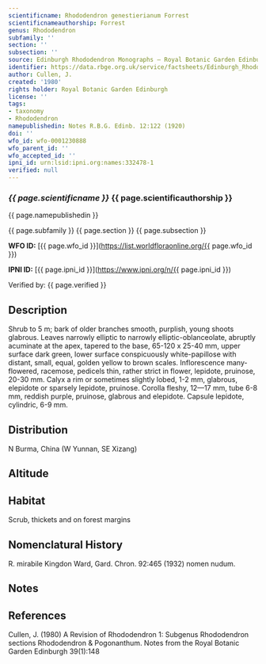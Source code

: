 ```yaml
---
scientificname: Rhododendron genestierianum Forrest
scientificnameauthorship: Forrest
genus: Rhododendron
subfamily: ''
section: ''
subsection: ''
source: Edinburgh Rhododendron Monographs – Royal Botanic Garden Edinburgh
identifier: https://data.rbge.org.uk/service/factsheets/Edinburgh_Rhododendron_Monographs.xhtml
author: Cullen, J.
created: '1980'
rights holder: Royal Botanic Garden Edinburgh
license: ''
tags:
- taxonomy
- Rhododendron
namepublishedin: Notes R.B.G. Edinb. 12:122 (1920)
doi: ''
wfo_id: wfo-0001230888
wfo_parent_id: ''
wfo_accepted_id: ''
ipni_id: urn:lsid:ipni.org:names:332478-1
verified: null
---
```

### _{{ page.scientificname }}_ {{ page.scientificauthorship }}
 {{ page.namepublishedin }}

{{ page.subfamily }} {{ page.section }} {{ page.subsection }}

**WFO ID:** [{{ page.wfo_id }}](https://list.worldfloraonline.org/{{ page.wfo_id }})

**IPNI ID:** [{{ page.ipni_id }}](https://www.ipni.org/n/{{ page.ipni_id }})

Verified by: {{ page.verified }}



## Description
Shrub to 5 m; bark of older branches smooth, purplish, young shoots glabrous. Leaves narrowly elliptic to narrowly elliptic-oblanceolate, abruptly acuminate at the apex, tapered to the base, 65-120 x 25-40 mm, upper surface dark green, lower surface conspicuously white-papillose with distant, small, equal, golden yellow to brown scales. Inflorescence many-flowered, racemose, pedicels thin, rather strict in flower, lepidote, pruinose, 20-30 mm. Calyx a rim or sometimes slightly lobed, 1-2 mm, glabrous, elepidote or sparsely lepidote, pruinose. Corolla fleshy, 12—17 mm, tube 6-8 mm, reddish purple, pruinose, glabrous and elepidote. Capsule lepidote, cylindric, 6-9 mm.

## Distribution
N Burma, China (W Yunnan, SE Xizang)

## Altitude


## Habitat
Scrub, thickets and on forest margins

## Nomenclatural History
R. mirabile Kingdon Ward, Gard. Chron. 92:465 (1932) nomen nudum.
                       
## Notes


## References

Cullen, J. (1980) A Revision of Rhododendron 1: Subgenus Rhododendron sections Rhododendron & Pogonanthum. Notes from the Royal Botanic Garden Edinburgh 39(1):148
